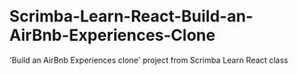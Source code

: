 # Scrimba-Learn-React-Build-an-AirBnb-Experiences-Clone
'Build an AirBnb Experiences clone' project from Scrimba Learn React class
